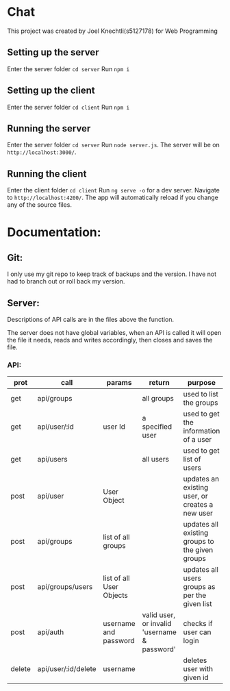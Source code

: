 # Chat

This project was created by Joel Knechtli(s5127178) for Web Programming

## Setting up the server

Enter the server folder `cd server`
Run `npm i`

## Setting up the client

Enter the server folder `cd client`
Run `npm i`

## Running the server

Enter the server folder `cd server`
Run `node server.js`. The server will be on `http://localhost:3000/`.

## Running the client

Enter the client folder `cd client`
Run `ng serve -o` for a dev server. Navigate to `http://localhost:4200/`. The app will automatically reload if you change any of the source files.

# Documentation: 

## Git:

I only use my git repo to keep track of backups and the version. I have not had to branch out or roll back my version.

## Server:

Descriptions of API calls are in the files above the function.

The server does not have global variables, when an API is called it will open the file it needs, reads and writes accordingly, then closes and saves the file.

### API:

prot |call| params|return | purpose
----| ----| ----|----| ---- 
get | api/groups| |all groups| used to list the groups
get | api/user/:id| user Id| a specified user| used to get the information of a user
get | api/users| | all users | used to get list of users
post | api/user| User Object|  | updates an existing user, or creates a new user
post | api/groups| list of all groups |  | updates all existing groups to the given groups
post | api/groups/users| list of all User Objects|  | updates all users groups as per the given list
post | api/auth| username and password| valid user, or invalid 'username & password' | checks if user can login
delete | api/user/:id/delete| username |  | deletes user with given id
